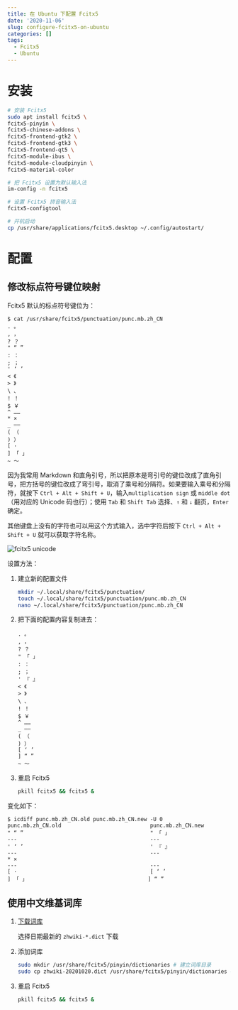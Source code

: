 ```yaml
---
title: 在 Ubuntu 下配置 Fcitx5
date: '2020-11-06'
slug: configure-fcitx5-on-ubuntu
categories: []
tags:
  - Fcitx5
  - Ubuntu
---
```


# 安装

```bash
# 安装 Fcitx5
sudo apt install fcitx5 \
fcitx5-pinyin \
fcitx5-chinese-addons \
fcitx5-frontend-gtk2 \
fcitx5-frontend-gtk3 \
fcitx5-frontend-qt5 \
fcitx5-module-ibus \
fcitx5-module-cloudpinyin \
fcitx5-material-color

# 把 Fcitx5 设置为默认输入法
im-config -n fcitx5

# 设置 Fcitx5 拼音输入法
fcitx5-configtool

# 开机启动
cp /usr/share/applications/fcitx5.desktop ~/.config/autostart/
```

# 配置

## 修改标点符号键位映射

Fcitx5 默认的标点符号键位为：

```
$ cat /usr/share/fcitx5/punctuation/punc.mb.zh_CN
. 。
, ，
? ？
" “ ”
: ：
; ；
' ‘ ’
< 《
> 》
\ 、
! ！
$ ￥
^ ……
* ×
_ ——
( （
) ）
[ ·
] 「 」
~ ～
```

因为我常用 Markdown 和直角引号，所以把原本是弯引号的键位改成了直角引号，把方括号的键位改成了弯引号，取消了乘号和分隔符。如果要输入乘号和分隔符，就按下 `Ctrl + Alt + Shift + U`，输入`multiplication sign` 或 `middle dot`（用对应的 Unicode 码也行）；使用 `Tab` 和 `Shift Tab` 选择、`↑` 和 `↓` 翻页，`Enter` 确定。

其他键盘上没有的字符也可以用这个方式输入，选中字符后按下 `Ctrl + Alt + Shift + U` 就可以获取字符名称。

![fcitx5 unicode](https://cdn.jsdelivr.net/gh/CyrusYip/blog-static/images/2020-11-06_fcitx5-unicode.gif)

设置方法：

1. 建立新的配置文件

    ```bash
    mkdir ~/.local/share/fcitx5/punctuation/
    touch ~/.local/share/fcitx5/punctuation/punc.mb.zh_CN
    nano ~/.local/share/fcitx5/punctuation/punc.mb.zh_CN
    ```

2. 把下面的配置内容复制进去：

    ```
    . 。
    , ，
    ? ？
    " 「 」
    : ：
    ; ；
    ' 『 』
    < 《
    > 》
    \ 、
    ! ！
    $ ￥
    ^ ……
    _ ——
    ( （
    ) ）
    [ ‘ ’
    ] “ ”
    ~ ～
    ```

3. 重启 Fcitx5

    ```bash
    pkill fcitx5 && fcitx5 &
    ```

变化如下：

```
$ icdiff punc.mb.zh_CN.old punc.mb.zh_CN.new -U 0
punc.mb.zh_CN.old                            punc.mb.zh_CN.new                           
" “ ”                                        " 「 」                                     
---                                          ---                                         
' ‘ ’                                        ' 『 』                                     
---                                          ---                                         
* ×                                                                                      
---                                          ---                                         
[ ·                                          [ ‘ ’                                       
] 「 」                                      ] “ ”
```

## 使用中文维基词库

1. [下载词库](https://github.com/felixonmars/fcitx5-pinyin-zhwiki/releases)

    选择日期最新的 `zhwiki-*.dict` 下载

2. 添加词库

    ```bash
    sudo mkdir /usr/share/fcitx5/pinyin/dictionaries # 建立词库目录
    sudo cp zhwiki-20201020.dict /usr/share/fcitx5/pinyin/dictionaries # 添加词库

3. 重启 Fcitx5

    ```bash
    pkill fcitx5 && fcitx5 &
    ```